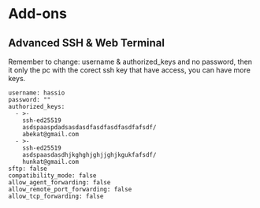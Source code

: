# Add-ons

## Advanced SSH & Web Terminal

Remember to change: username & authorized_keys and no password, then it only the pc with the corect ssh key that have access, you can have more keys.

```code
username: hassio
password: ""
authorized_keys:
  - >-
    ssh-ed25519
    asdspaaspdadsasdasdfasdfasdfasdfafsdf/
    abekat@gmail.com
  - >-
    ssh-ed25519
    asdspaasdasdhjkghghjghjjghjkgukfafsdf/
    hunkat@gmail.com
sftp: false
compatibility_mode: false
allow_agent_forwarding: false
allow_remote_port_forwarding: false
allow_tcp_forwarding: false
```
